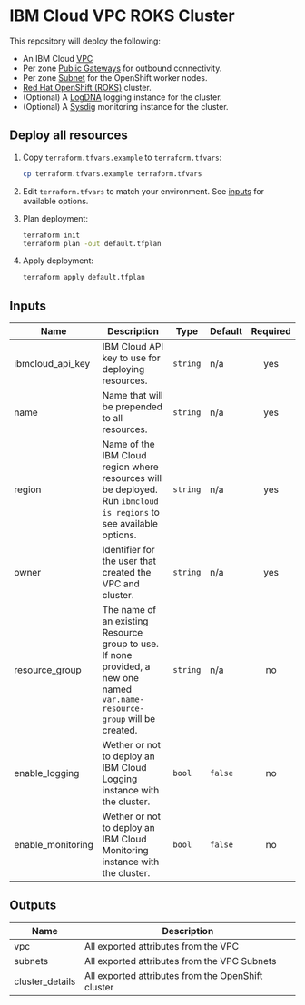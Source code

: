 # IBM Cloud VPC ROKS Cluster
This repository will deploy the following:

 - An IBM Cloud [VPC](https://www.ibm.com/cloud/learn/vpc) 
 - Per zone [Public Gateways](https://cloud.ibm.com/docs/vpc?topic=vpc-about-networking-for-vpc#public-gateway-for-external-connectivity) for outbound connectivity.
 - Per zone [Subnet](https://cloud.ibm.com/docs/vpc?topic=vpc-about-networking-for-vpc#subnets-in-the-vpc) for the OpenShift worker nodes.
 - [Red Hat OpenShift (ROKS)](https://www.ibm.com/cloud/openshift) cluster. 
 - (Optional) A [LogDNA](https://cloud.ibm.com/docs/openshift?topic=openshift-health#openshift_logging) logging instance for the cluster.
 - (Optional) A [Sysdig](https://cloud.ibm.com/docs/openshift?topic=openshift-health-monitor) monitoring instance for the cluster. 

## Deploy all resources

1. Copy `terraform.tfvars.example` to `terraform.tfvars`:

   ```sh
   cp terraform.tfvars.example terraform.tfvars
   ```

1. Edit `terraform.tfvars` to match your environment. See [inputs](#inputs) for available options.
1. Plan deployment:

   ```sh
   terraform init
   terraform plan -out default.tfplan
   ```

1. Apply deployment:

   ```sh
   terraform apply default.tfplan
   ```
   
## Inputs

| Name | Description | Type | Default | Required |
|------|-------------|------|---------|:--------:|
| ibmcloud\_api\_key | IBM Cloud API key to use for deploying resources. | `string` | n/a | yes |
| name | Name that will be prepended to all resources. | `string` | n/a | yes |
| region | Name of the IBM Cloud region where resources will be deployed. Run `ibmcloud is regions` to see available options. | `string` | n/a | yes |
| owner | Identifier for the user that created the VPC and cluster. | `string` | n/a | yes |
| resource_group | The name of an existing Resource group to use. If none provided, a new one named `var.name-resource-group` will be created. | `string` | n/a | no | 
| enable\_logging | Wether or not to deploy an IBM Cloud Logging instance with the cluster. | `bool` | `false` | no |
| enable\_monitoring | Wether or not to deploy an IBM Cloud Monitoring instance with the cluster. | `bool` | `false` | no |

## Outputs

| Name | Description |
|------|-------------|
| vpc | All exported attributes from the VPC | 
| subnets | All exported attributes from the VPC Subnets |
| cluster_details |  All exported attributes from the OpenShift cluster |
